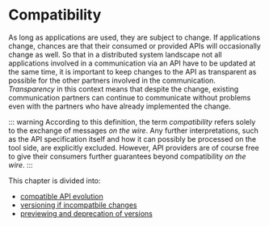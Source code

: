 # Compatibility

As long as applications are used, they are subject to change. If applications change, chances are that their consumed or provided APIs will occasionally change as well. So that in a distributed system landscape not all applications involved in a communication via an API have to be updated at the same time, it is important to keep changes to the API as transparent as possible for the other partners involved in the communication. _Transparency_ in this context means that despite the change, existing communication partners can continue to communicate without problems even with the partners who have already implemented the change.

::: warning
According to this definition, the term _compatibility_ refers solely to the exchange of messages _on the wire_. Any further interpretations, such as the API specification itself and how it can possibly be processed on the tool side, are explicitly excluded. However, API providers are of course free to give their consumers further guarantees beyond compatibility _on the wire_.
:::

This chapter is divided into:

- [compatible API evolution](./010_Compatible-changes/index.md)
- [versioning if incompatbile changes](./020_Versioning/index.md)
- [previewing and deprecation of versions](./030_Preview-deprecation/index.md)

